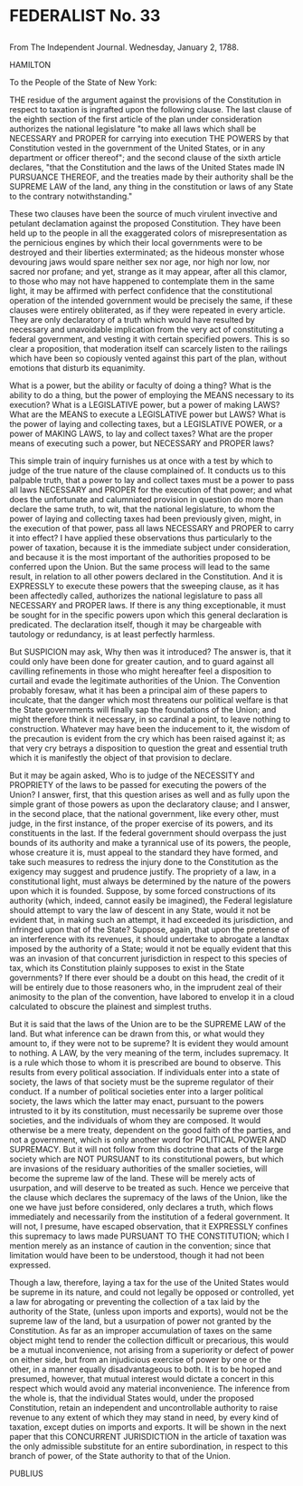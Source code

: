 # FEDERALIST No. 33
## 


From The Independent Journal. Wednesday, January 2, 1788.

HAMILTON

To the People of the State of New York:

THE residue of the argument against the provisions of the Constitution
in respect to taxation is ingrafted upon the following clause. The last
clause of the eighth section of the first article of the plan under
consideration authorizes the national legislature "to make all laws
which shall be NECESSARY and PROPER for carrying into execution THE
POWERS by that Constitution vested in the government of the United
States, or in any department or officer thereof"; and the second clause
of the sixth article declares, "that the Constitution and the laws of
the United States made IN PURSUANCE THEREOF, and the treaties made by
their authority shall be the SUPREME LAW of the land, any thing in the
constitution or laws of any State to the contrary notwithstanding."

These two clauses have been the source of much virulent invective and
petulant declamation against the proposed Constitution. They have been
held up to the people in all the exaggerated colors of misrepresentation
as the pernicious engines by which their local governments were to be
destroyed and their liberties exterminated; as the hideous monster whose
devouring jaws would spare neither sex nor age, nor high nor low, nor
sacred nor profane; and yet, strange as it may appear, after all this
clamor, to those who may not have happened to contemplate them in
the same light, it may be affirmed with perfect confidence that the
constitutional operation of the intended government would be precisely
the same, if these clauses were entirely obliterated, as if they were
repeated in every article. They are only declaratory of a truth which
would have resulted by necessary and unavoidable implication from the
very act of constituting a federal government, and vesting it with
certain specified powers. This is so clear a proposition, that
moderation itself can scarcely listen to the railings which have been
so copiously vented against this part of the plan, without emotions that
disturb its equanimity.

What is a power, but the ability or faculty of doing a thing? What
is the ability to do a thing, but the power of employing the MEANS
necessary to its execution? What is a LEGISLATIVE power, but a power of
making LAWS? What are the MEANS to execute a LEGISLATIVE power but LAWS?
What is the power of laying and collecting taxes, but a LEGISLATIVE
POWER, or a power of MAKING LAWS, to lay and collect taxes? What are the
proper means of executing such a power, but NECESSARY and PROPER laws?

This simple train of inquiry furnishes us at once with a test by which
to judge of the true nature of the clause complained of. It conducts us
to this palpable truth, that a power to lay and collect taxes must be
a power to pass all laws NECESSARY and PROPER for the execution of
that power; and what does the unfortunate and calumniated provision in
question do more than declare the same truth, to wit, that the national
legislature, to whom the power of laying and collecting taxes had been
previously given, might, in the execution of that power, pass all laws
NECESSARY and PROPER to carry it into effect? I have applied these
observations thus particularly to the power of taxation, because it is
the immediate subject under consideration, and because it is the most
important of the authorities proposed to be conferred upon the Union.
But the same process will lead to the same result, in relation to
all other powers declared in the Constitution. And it is EXPRESSLY to
execute these powers that the sweeping clause, as it has been affectedly
called, authorizes the national legislature to pass all NECESSARY and
PROPER laws. If there is any thing exceptionable, it must be sought
for in the specific powers upon which this general declaration is
predicated. The declaration itself, though it may be chargeable with
tautology or redundancy, is at least perfectly harmless.

But SUSPICION may ask, Why then was it introduced? The answer is, that
it could only have been done for greater caution, and to guard
against all cavilling refinements in those who might hereafter feel
a disposition to curtail and evade the legitimate authorities of the
Union. The Convention probably foresaw, what it has been a principal aim
of these papers to inculcate, that the danger which most threatens our
political welfare is that the State governments will finally sap the
foundations of the Union; and might therefore think it necessary, in so
cardinal a point, to leave nothing to construction. Whatever may have
been the inducement to it, the wisdom of the precaution is evident from
the cry which has been raised against it; as that very cry betrays
a disposition to question the great and essential truth which it is
manifestly the object of that provision to declare.

But it may be again asked, Who is to judge of the NECESSITY and
PROPRIETY of the laws to be passed for executing the powers of the
Union? I answer, first, that this question arises as well and as fully
upon the simple grant of those powers as upon the declaratory clause;
and I answer, in the second place, that the national government, like
every other, must judge, in the first instance, of the proper exercise
of its powers, and its constituents in the last. If the federal
government should overpass the just bounds of its authority and make
a tyrannical use of its powers, the people, whose creature it is, must
appeal to the standard they have formed, and take such measures to
redress the injury done to the Constitution as the exigency may suggest
and prudence justify. The propriety of a law, in a constitutional light,
must always be determined by the nature of the powers upon which it is
founded. Suppose, by some forced constructions of its authority (which,
indeed, cannot easily be imagined), the Federal legislature should
attempt to vary the law of descent in any State, would it not be evident
that, in making such an attempt, it had exceeded its jurisdiction, and
infringed upon that of the State? Suppose, again, that upon the pretense
of an interference with its revenues, it should undertake to abrogate
a landtax imposed by the authority of a State; would it not be equally
evident that this was an invasion of that concurrent jurisdiction in
respect to this species of tax, which its Constitution plainly supposes
to exist in the State governments? If there ever should be a doubt on
this head, the credit of it will be entirely due to those reasoners who,
in the imprudent zeal of their animosity to the plan of the convention,
have labored to envelop it in a cloud calculated to obscure the plainest
and simplest truths.

But it is said that the laws of the Union are to be the SUPREME LAW of
the land. But what inference can be drawn from this, or what would they
amount to, if they were not to be supreme? It is evident they would
amount to nothing. A LAW, by the very meaning of the term, includes
supremacy. It is a rule which those to whom it is prescribed are
bound to observe. This results from every political association. If
individuals enter into a state of society, the laws of that society
must be the supreme regulator of their conduct. If a number of political
societies enter into a larger political society, the laws which
the latter may enact, pursuant to the powers intrusted to it by its
constitution, must necessarily be supreme over those societies, and
the individuals of whom they are composed. It would otherwise be a mere
treaty, dependent on the good faith of the parties, and not a government,
which is only another word for POLITICAL POWER AND SUPREMACY. But it
will not follow from this doctrine that acts of the large society which
are NOT PURSUANT to its constitutional powers, but which are invasions
of the residuary authorities of the smaller societies, will become the
supreme law of the land. These will be merely acts of usurpation, and
will deserve to be treated as such. Hence we perceive that the clause
which declares the supremacy of the laws of the Union, like the one
we have just before considered, only declares a truth, which flows
immediately and necessarily from the institution of a federal
government. It will not, I presume, have escaped observation, that
it EXPRESSLY confines this supremacy to laws made PURSUANT TO THE
CONSTITUTION; which I mention merely as an instance of caution in the
convention; since that limitation would have been to be understood,
though it had not been expressed.

Though a law, therefore, laying a tax for the use of the United States
would be supreme in its nature, and could not legally be opposed or
controlled, yet a law for abrogating or preventing the collection of
a tax laid by the authority of the State, (unless upon imports and
exports), would not be the supreme law of the land, but a usurpation
of power not granted by the Constitution. As far as an improper
accumulation of taxes on the same object might tend to render
the collection difficult or precarious, this would be a mutual
inconvenience, not arising from a superiority or defect of power on
either side, but from an injudicious exercise of power by one or the
other, in a manner equally disadvantageous to both. It is to be hoped
and presumed, however, that mutual interest would dictate a concert in
this respect which would avoid any material inconvenience. The inference
from the whole is, that the individual States would, under the proposed
Constitution, retain an independent and uncontrollable authority to
raise revenue to any extent of which they may stand in need, by every
kind of taxation, except duties on imports and exports. It will be shown
in the next paper that this CONCURRENT JURISDICTION in the article of
taxation was the only admissible substitute for an entire subordination,
in respect to this branch of power, of the State authority to that of
the Union.

PUBLIUS




